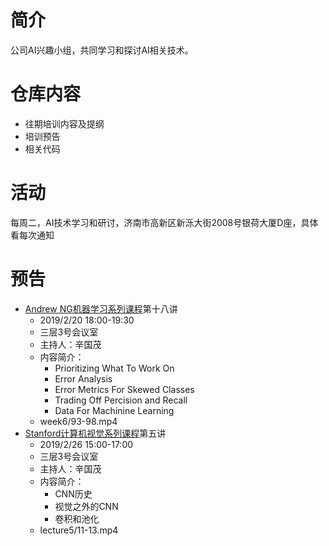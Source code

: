 # 简介
公司AI兴趣小组，共同学习和探讨AI相关技术。
# 仓库内容
- 往期培训内容及提纲
- 培训预告
- 相关代码
# 活动
每周二，AI技术学习和研讨，济南市高新区新泺大街2008号银荷大厦D座，具体看每次通知
# 预告
- [Andrew NG机器学习系列课程](https://github.com/guomxin/SIGAI/blob/master/NGMachineLearningTraining.md)第十八讲
  - 2019/2/20 18:00-19:30
  - 三层3号会议室
  - 主持人：辛国茂
  - 内容简介：
    - Prioritizing What To Work On
    - Error Analysis
    - Error Metrics For Skewed Classes
    - Trading Off Percision and Recall
    - Data For Machinine Learning
  -  week6/93-98.mp4    
- [Stanford计算机视觉系列课程](https://github.com/guomxin/SIGAI/blob/master/CS231n-2017.md)第五讲
  - 2019/2/26 15:00-17:00
  - 三层3号会议室
  - 主持人：辛国茂
  - 内容简介：
    - CNN历史
    - 视觉之外的CNN
    - 卷积和池化
  - lecture5/11-13.mp4
